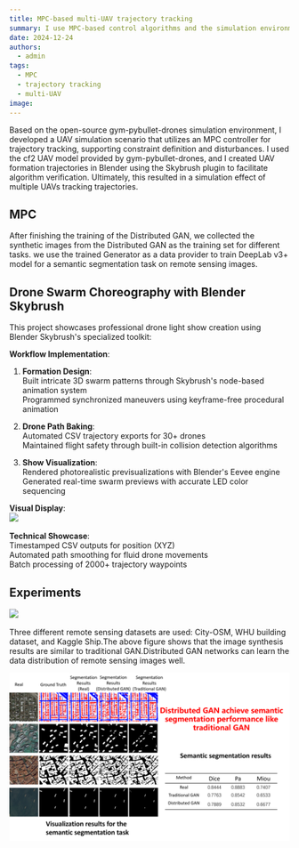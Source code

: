 ```yaml
---
title: MPC-based multi-UAV trajectory tracking
summary: I use MPC-based control algorithms and the simulation environment of gym-pybullet-drones to implement trajectory tracking for multi-UAV simulations!
date: 2024-12-24
authors:
  - admin
tags:
  - MPC
  - trajectory tracking
  - multi-UAV
image:
---
```


Based on the open-source gym-pybullet-drones simulation environment, I developed a UAV simulation scenario that utilizes an MPC controller for trajectory tracking, supporting constraint definition and disturbances. I used the cf2 UAV model provided by gym-pybullet-drones, and I created UAV formation trajectories in Blender using the Skybrush plugin to facilitate algorithm verification. Ultimately, this resulted in a simulation effect of multiple UAVs tracking trajectories. 

## MPC

After finishing the training of the Distributed GAN, we collected the synthetic images from the Distributed GAN as the training set for different tasks. we use the trained Generator as a data provider to train DeepLab v3+ model for a semantic segmentation task on remote sensing images.

## Drone Swarm Choreography with Blender Skybrush

This project showcases professional drone light show creation using Blender Skybrush's specialized toolkit:  

**Workflow Implementation**:  
1. **Formation Design**:  
   Built intricate 3D swarm patterns through Skybrush's node-based animation system  
   Programmed synchronized maneuvers using keyframe-free procedural animation  

2. **Drone Path Baking**:  
   Automated CSV trajectory exports for 30+ drones  
   Maintained flight safety through built-in collision detection algorithms  

3. **Show Visualization**:  
   Rendered photorealistic previsualizations with Blender's Eevee engine  
   Generated real-time swarm previews with accurate LED color sequencing  

**Visual Display**:  
![](./1.gif)

**Technical Showcase**:  
Timestamped CSV outputs for position (XYZ)   
Automated path smoothing for fluid drone movements  
Batch processing of 2000+ trajectory waypoints  

## Experiments

![](./data1.png)

Three different remote sensing datasets are used: City-OSM, WHU building dataset, and Kaggle Ship.The above figure shows that the image synthesis results are similar to traditional GAN.Distributed GAN networks can learn the data distribution of remote sensing images well.

![](./result1.png)

